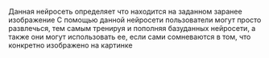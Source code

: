 Данная нейросеть определяет что находится на заданном заранее изображение
С помощью данной нейросети пользователи могут просто развлечься, тем самым тренируя и пополняя базуданных нейросети, а также они могут использовать ее, если сами сомневаются в том, что конкретно изображено на картинке